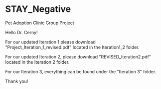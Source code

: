 # STAY_Negative
Pet Adoption Clinic Group Project

Hello Dr. Cerny! 

For our updated Iteration 1 please download "Project_Iteration_1_revised.pdf" located in the Iteration1_2 folder. 

For our updated Iteration 2, please download "REVISED_Iteration2.pdf" located in the Iteration 2 folder.

For our Iteration 3, everything can be found under the "Iteration 3" folder. 

Thank you!
